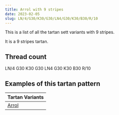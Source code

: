 ```yaml
---
title: Arrol with 9 stripes
date: 2023-02-05
slug: LN/4/G30/K30/G30/LN4/G30/K30/B30/R/10
---
```

This is a list of all the tartan sett variants with 9 stripes.

It is a 9 stripes tartan.


## Thread count
LN/4 G30 K30 G30 LN4 G30 K30 B30 R/10

## Examples of this tartan pattern

| Tartan Variants |
|---------------|
| [Arrol](/variants/ln/4/g30/k30/g30/ln4/g30/k30/b30/r/10-b304080-g008000-k000000-lne0e0e0-rc00000)||
